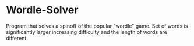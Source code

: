 # Wordle-Solver
Program that solves a spinoff of the popular "wordle" game. Set of words is significantly larger increasing difficulty and the length of words are different.
